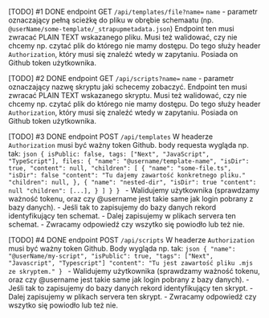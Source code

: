 [TODO] #1 DONE
endpoint GET `/api/templates/file?name=`
`name` - parametr oznaczający pełną scieżkę do pliku w obrębie schemaatu (np. `@userName/some-template/_strapupmetadata.json`)
Endpoint ten musi zwracać PLAIN TEXT wskazanego pliku. Musi też walidować, czy nie chcemy np. czytać plik do którego nie mamy dostępu. Do tego służy header `Authorization`, który musi się znaleźć wtedy w zapytaniu. Posiada on Github token użytkownika.

[TODO] #2 DONE
endpoint GET `/api/scripts?name=`
`name` - parametr oznaczający nazwę skryptu jaki schecemy zobaczyć.
Endpoint ten musi zwracać PLAIN TEXT wskazanego skryptu. Musi też walidować, czy nie chcemy np. czytać plik do którego nie mamy dostępu. Do tego służy header `Authorization`, który musi się znaleźć wtedy w zapytaniu. Posiada on Github token użytkownika.

[TODO] #3 DONE
endpoint POST `/api/templates`
W headerze `Authorization` musi być ważny token Github.
body requesta wygląda np. tak:
`json
    {
        isPublic: false,
        tags: ["Next", "JavaScript", "TypeScript"],
        files: {
            "name": "@username/template-name",
            "isDir": true,
            "content": null,
            "children": [
                {
                    "name": "some-file.ts",
                    "isDir": false
                    "content": "Tu dajemy zawartość konkretnego pliku."
                    "children": null,
                },
                {
                    "name": "nested-dir",
                    "isDir": true
                    "content": null
                    "children": [...],
                }
            ]
        }
    }
    ` - Walidujemy użytkownika (sprawdzamy ważność tokenu, oraz czy @username jest takie same jak login pobrany z bazy danych). - Jeśli tak to zapisujemy do bazy danych rekord identyfikujący ten schemat. - Dalej zapisujemy w plikach servera ten schemat. - Zwracamy odpowiedź czy wszytko się powiodło lub też nie.

[TODO] #4 DONE
endpoint POST `/api/scripts`
W headerze `Authorization` musi być ważny token Github.
Body wygląda np. tak:
`json
    {
        "name": "@userName/my-script",
        "isPublic": true,
        "tags": ["Next", "Javascript", "Typescript"]
        "content": "Tu jest zawartość pliku .mjs ze skryptem."
    }
    ` - Walidujemy użytkownika (sprawdzamy ważność tokenu, oraz czy @username jest takie same jak login pobrany z bazy danych). - Jeśli tak to zapisujemy do bazy danych rekord identyfikujący ten skrypt. - Dalej zapisujemy w plikach servera ten skrypt. - Zwracamy odpowiedź czy wszytko się powiodło lub też nie.

